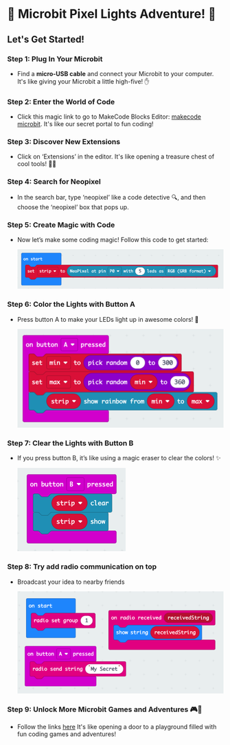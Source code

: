 
# 🌟 Microbit Pixel Lights Adventure! 🌈

## Let's Get Started!

### Step 1: Plug In Your Microbit

-   Find a **micro-USB cable** and connect your Microbit to your computer. It's like giving your Microbit a little high-five! ✋

### Step 2: Enter the World of Code

-   Click this magic link to go to MakeCode Blocks Editor: [makecode microbit](https://chat.openai.com/c/makecode.microbit.org). It's like our secret portal to fun coding!

### Step 3: Discover New Extensions

-   Click on ‘Extensions’ in the editor. It's like opening a treasure chest of cool tools! 🏴‍☠️

### Step 4: Search for Neopixel

-   In the search bar, type ‘neopixel’ like a code detective 🔍, and then choose the ‘neopixel’ box that pops up.

### Step 5: Create Magic with Code

-   Now let’s make some coding magic! Follow this code to get started:
    
    ![Init code](imgs/init_led.png)
    

### Step 6: Color the Lights with Button A

-   Press button A to make your LEDs light up in awesome colors! 🌈
    
    ![Set color](imgs/set_color.png)
    

### Step 7: Clear the Lights with Button B

-   If you press button B, it’s like using a magic eraser to clear the colors! ✨
    
    ![Clear color](imgs/clear_color.png)

### Step 8: Try add radio communication on top

-   Broadcast your idea to nearby friends

    ![Radio](imgs/radio.png)

### Step 9: Unlock More Microbit Games and Adventures 🎮🚀

-   Follow the links [here](https://makecode.microbit.org/examples) It's like opening a door to a playground filled with fun coding games and adventures!